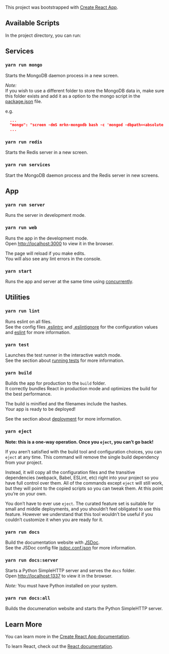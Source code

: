 This project was bootstrapped with [Create React App](https://github.com/facebook/create-react-app).

## Available Scripts

In the project directory, you can run:

## Services

### `yarn run mongo`

Starts the MongoDB daemon process in a new screen.

*Note:*<br/>
If you wish to use a different folder to store the MongoDB data in, make sure this folder exists and add it as a option to the mongo script in the [package.json](package.json#L18) file.

e.g.<br />
```JSON
  ...
  "mongo": "screen -dmS mrkn-mongodb bash -c 'mongod -dbpath=<absolute path to project folder>/data",
  ...
```

### `yarn run redis`

Starts the Redis server in a new screen.

### `yarn run services`

Start the MongoDB daemon process and the Redis server in new screens.

## App

### `yarn run server`

Runs the server in development mode.

### `yarn run web`

Runs the app in the development mode.<br />
Open [http://localhost:3000](http://localhost:3000) to view it in the browser.

The page will reload if you make edits.<br />
You will also see any lint errors in the console.

### `yarn start`

Runs the app and server at the same time using [concurrently](https://github.com/kimmobrunfeldt/concurrently).

## Utilities

### `yarn run lint`

Runs eslint on all files.<br />
See the config files [.eslintrc](.eslintrc) and [.eslintignore](.eslintignore) for the configuration values and [eslint](https://eslint.org/) for more information.

### `yarn test`

Launches the test runner in the interactive watch mode.<br />
See the section about [running tests](https://facebook.github.io/create-react-app/docs/running-tests) for more information.

### `yarn build`

Builds the app for production to the `build` folder.<br />
It correctly bundles React in production mode and optimizes the build for the best performance.

The build is minified and the filenames include the hashes.<br />
Your app is ready to be deployed!

See the section about [deployment](https://facebook.github.io/create-react-app/docs/deployment) for more information.

### `yarn eject`

**Note: this is a one-way operation. Once you `eject`, you can’t go back!**

If you aren’t satisfied with the build tool and configuration choices, you can `eject` at any time. This command will remove the single build dependency from your project.

Instead, it will copy all the configuration files and the transitive dependencies (webpack, Babel, ESLint, etc) right into your project so you have full control over them. All of the commands except `eject` will still work, but they will point to the copied scripts so you can tweak them. At this point you’re on your own.

You don’t have to ever use `eject`. The curated feature set is suitable for small and middle deployments, and you shouldn’t feel obligated to use this feature. However we understand that this tool wouldn’t be useful if you couldn’t customize it when you are ready for it.

### `yarn run docs`

Build the documentation website with [JSDoc](https://jsdoc.app/).<br />
See the JSDoc config file [jsdoc.conf.json](jsdoc.conf.json) for more information.

### `yarn run docs:server`

Starts a Python SimpleHTTP server and serves the `docs` folder.<br />
Open [http://localhost:1337](http://localhost:1337) to view it in the browser.

*Note:*
You must have Python installed on your system.

### `yarn run docs:all`

Builds the documenation website and starts the Python SimpleHTTP server.

## Learn More

You can learn more in the [Create React App documentation](https://facebook.github.io/create-react-app/docs/getting-started).

To learn React, check out the [React documentation](https://reactjs.org/).
